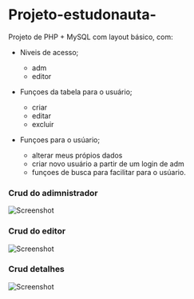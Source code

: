 # Projeto-estudonauta-
Projeto de PHP + MySQL com layout básico, com:

- Niveis de acesso;
  - adm
  - editor

- Funçoes da tabela para o usuário;
  - criar
  - editar  
  - excluir
 
- Funçoes para o usúario;
  - alterar meus própios dados 
  - criar novo usuário a partir de um login de adm
  - funçoes de busca para facilitar para o usúario.


### Crud do adimnistrador 
![Screenshot](https://github.com/R1quelme/Projeto-estudo/blob/master/prints/capturaADM.PNG)

### Crud do editor
![Screenshot](https://github.com/R1quelme/Projeto-estudo/blob/master/prints/capturaTESTE.PNG)

### Crud detalhes
![Screenshot](https://github.com/R1quelme/Projeto-estudo/blob/master/prints/capturaDetalhes.PNG)


